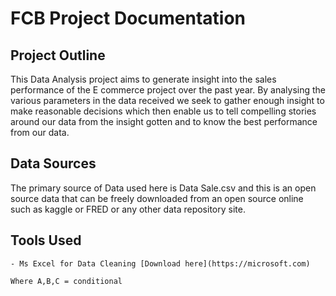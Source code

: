 # FCB Project Documentation

## Project Outline
This Data Analysis project aims to generate insight into the sales performance of the E commerce project over the past year. By analysing the various parameters in the data received we seek to gather enough insight to make reasonable decisions which then enable us to tell compelling stories around our data from the insight gotten and to know the best performance from our data.

## Data Sources 
The primary source of Data used here is Data Sale.csv and this is an open source data that can be freely downloaded from an open source online such as kaggle or FRED or any other data repository site.

## Tools Used

	- Ms Excel for Data Cleaning [Download here](https://microsoft.com)

 ``` SELECT * FROM Table 1
Where A,B,C = conditional
```
